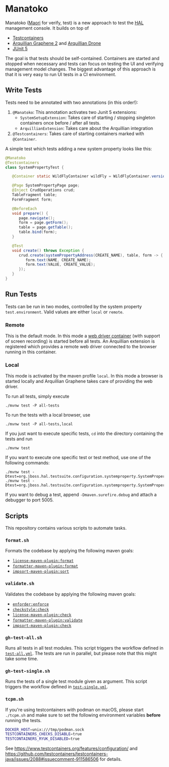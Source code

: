 # Manatoko

Manatoko ([Maori](https://maoridictionary.co.nz/search?keywords=manatoko) for verify, test) is a new approach to test the [HAL](https://hal.github.io) management console. It builds on top of

- [Testcontainers](https://www.testcontainers.org/)
- [Arquillian Graphene 2](http://arquillian.org/arquillian-graphene/) and [Arquillian Drone](http://arquillian.org/arquillian-extension-drone/)
- [JUnit 5](https://junit.org/junit5/)

The goal is that tests should be self-contained. Containers are started and stopped when necessary and tests can focus on testing the UI and verifying management model changes. The biggest advantage of this approach is that it is very easy to run UI tests in a CI environment.

## Write Tests

Tests need to be annotated with two annotations (in this order!):

1. `@Manatoko`: This annotation activates two Junit 5 extensions:
   - `SystemSetupExtension`: Takes care of starting / stopping singleton containers once before / after all tests.
   - `ArquillianExtension`: Takes care about the Arquillian integration
2. `@Testcontainers`: Takes care of starting containers marked with `@Container`.

A simple test which tests adding a new system property looks like this:

```java
@Manatoko
@Testcontainers
class SystemPropertyTest {

   @Container static WildFlyContainer wildFly = WildFlyContainer.version(_26, STANDALONE);

   @Page SystemPropertyPage page;
   @Inject CrudOperations crud;
   TableFragment table;
   FormFragment form;

   @BeforeEach
   void prepare() {
      page.navigate();
      form = page.getForm();
      table = page.getTable();
      table.bind(form);
   }

   @Test
   void create() throws Exception {
      crud.create(systemPropertyAddress(CREATE_NAME), table, form -> {
         form.text(NAME, CREATE_NAME);
         form.text(VALUE, CREATE_VALUE);
      });
   }
}
```

## Run Tests

Tests can be run in two modes, controlled by the system property `test.environment`. Valid values are either `local` or `remote`.

### Remote

This is the default mode. In this mode a [web driver container](https://www.testcontainers.org/modules/webdriver_containers/) (with support of screen recording) is started before all tests. An Arquillian extension is registered which provides a remote web driver connected to the browser running in this container.

### Local

This mode is activated by the maven profile `local`. In this mode a browser is started locally and Arquillian Graphene takes care of providing the web driver.

To run all tests, simply execute

```shell
./mvnw test -P all-tests 
```

To run the tests with a local browser, use 

```shell
./mvnw test -P all-tests,local 
```

If you just want to execute specific tests, `cd` into the directory containing the tests and run 

```shell
./mvnw test
```

If you want to execute one specific test or test method, use one of the following commands:

```shell
./mvnw test -Dtest=org.jboss.hal.testsuite.configuration.systemproperty.SystemPropertyTest
./mvnw test -Dtest=org.jboss.hal.testsuite.configuration.systemproperty.SystemPropertyTest#create
```

If you want to debug a test, append `-Dmaven.surefire.debug` and attach a debugger to port 5005. 

## Scripts

This repository contains various scripts to automate tasks.

### `format.sh`

Formats the codebase by applying the following maven goals:

- [`license-maven-plugin:format`](https://mycila.carbou.me/license-maven-plugin/#goals)
- [`formatter-maven-plugin:format`](https://code.revelc.net/formatter-maven-plugin/format-mojo.html)
- [`impsort-maven-plugin:sort`](https://code.revelc.net/impsort-maven-plugin/sort-mojo.html)

### `validate.sh`

Validates the codebase by applying the following maven goals:

- [`enforder:enforce`](https://maven.apache.org/enforcer/maven-enforcer-plugin/enforce-mojo.html)
- [`checkstyle:check`](https://maven.apache.org/plugins/maven-checkstyle-plugin/check-mojo.html)
- [`license-maven-plugin:check`](https://mycila.carbou.me/license-maven-plugin/#goals)
- [`formatter-maven-plugin:validate`](https://code.revelc.net/formatter-maven-plugin/validate-mojo.html)
- [`impsort-maven-plugin:check`](https://code.revelc.net/impsort-maven-plugin/check-mojo.html)
  
### `gh-test-all.sh`

Runs all tests in all test modules. This script triggers the workflow defined in [`test-all.yml`](.github/workflows/test-all.yml). The tests are run in parallel, but please note that this might take some time. 

### `gh-test-single.sh`

Runs the tests of a single test module given as argument. This script triggers the workflow defined in [`test-single.yml`](.github/workflows/test-single.yml).

### `tcpm.sh`

If you're using testcontainers with podman on macOS, please start `./tcpm.sh` and make sure to set the following environment variables **before** running the tests.

```sh
DOCKER_HOST=unix:///tmp/podman.sock
TESTCONTAINERS_CHECKS_DISABLE=true
TESTCONTAINERS_RYUK_DISABLED=true
```

See https://www.testcontainers.org/features/configuration/ and https://github.com/testcontainers/testcontainers-java/issues/2088#issuecomment-911586506 for details.
